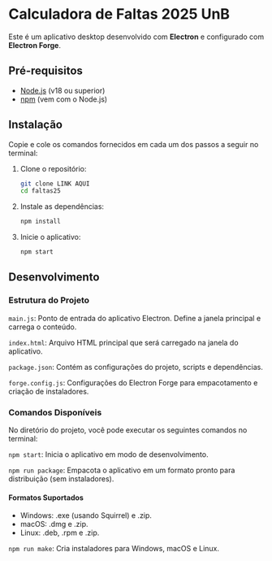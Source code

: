 # Calculadora de Faltas 2025 UnB

Este é um aplicativo desktop desenvolvido com **Electron** e configurado com **Electron Forge**.

## Pré-requisitos

- [Node.js](https://nodejs.org/) (v18 ou superior)
- [npm](https://www.npmjs.com/) (vem com o Node.js)

## Instalação

Copie e cole os comandos fornecidos em cada um dos passos a seguir no terminal:

1. Clone o repositório:

   ```bash
   git clone LINK AQUI
   cd faltas25

2. Instale as dependências:

    ```bash
    npm install

3. Inicie o aplicativo:

    ```bash
    npm start

## Desenvolvimento
### Estrutura do Projeto
```main.js```: Ponto de entrada do aplicativo Electron. Define a janela principal e carrega o conteúdo.

```index.html```: Arquivo HTML principal que será carregado na janela do aplicativo.

```package.json```: Contém as configurações do projeto, scripts e dependências.

```forge.config.js```: Configurações do Electron Forge para empacotamento e criação de instaladores.

### Comandos Disponíveis

No diretório do projeto, você pode executar os seguintes comandos no terminal:

```npm start```: Inicia o aplicativo em modo de desenvolvimento.

```npm run package```: Empacota o aplicativo em um formato pronto para distribuição (sem instaladores).

#### Formatos Suportados
- Windows: .exe (usando Squirrel) e .zip.
- macOS: .dmg e .zip.
- Linux: .deb, .rpm e .zip.

```npm run make```: Cria instaladores para Windows, macOS e Linux.
